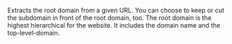 Extracts the root domain from a given URL. You can choose to keep or cut the subdomain in front of the root domain, too. 
The root domain is the highest hierarchical for the website. It includes the domain name and the top-level-domain.